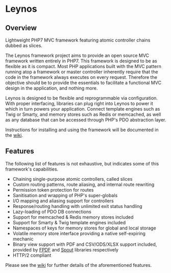 # Leynos
## Overview ##
Lightweight PHP7 MVC framework featuring atomic controller chains dubbed as slices.

The Leynos framework project aims to provide an open source MVC framework written entirely in PHP7. This framework is
designed to be as flexible as it is compact. Most PHP applications built with the MVC pattern running atop a framework
or master controller inherently require that the code in the framework always executes on every request. Therefore the
objective should be to provide the essentials to facilitate a functional MVC design in the application, and nothing
more.

Leynos is designed to be flexible and reprogrammable via configuration. With proper interfacing, libraries can plug
right into Leynos to power it which in turn powers your application. Connect template engines such as Twig or Smarty,
and memory stores such as Redis or memcached, as well as any database that can be accessed through PHP's PDO abstraction
layer.

Instructions for installing and using the framework will be documented in the
[wiki](https://github.com/kitsunenokenja/leynos/wiki).

## Features ##
The following list of features is not exhaustive, but indicates some of this framework's capabilities.
* Chaining single-purpose atomic controllers, called slices
* Custom routing patterns, route aliasing, and internal route rewriting
* Permission token protection for routes
* Sanitisation and wrapping of PHP's super-globals
* I/O mapping and aliasing support for controllers
* Response/routing handling with unlimited exit status handling
* Lazy-loading of PDO DB connections
* Support for memcached & Redis memory stores included
* Support for Smarty & Twig template engines included
* Namespaces of keys for memory stores for global and local storage
* Volatile memory store interface providing a native self-expiring mechanic
* Binary view support with PDF and CSV/ODS/XLSX support included, provided by [FPDF](http://www.fpdf.org/) and
[Spout](https://github.com/box/spout) libraries respectively
* HTTP/2 compliant

Please see the [wiki](https://github.com/kitsunenokenja/leynos/wiki) for further details of the aforementioned features.
